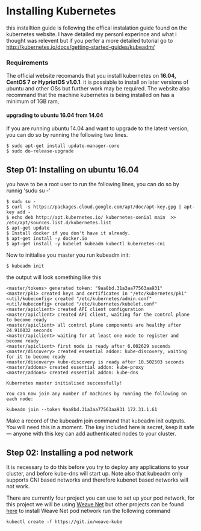 

# Installing Kubernetes

this installtion guide is following the offical instalation guide found on the kubernetes website. I have detailed my personl experince and what i thought was relevent but if you perfer a more detailed tutorial go to http://kubernetes.io/docs/getting-started-guides/kubeadm/   
<h3> Requirements </h3>

The official website recomands that you install kubernetes on <b>16.04, CentOS 7 or HypriotOS v1.0.1</b>. it is possiable to install on later versions of ubuntu and other OSs but further work may be required. The website also recommand that the machine kubernetes is being installed on has a minimum of 1GB ram, 

<h4> upgrading to ubuntu 16.04 from 14.04</h4>
If you are running ubuntu 14.04 and want to upgrade to the latest version, you can do so by running the following two lines.

	$ sudo apt-get install update-manager-core
	$ sudo do-release-upgrade
<h2> Step 01: Installing on ubuntu 16.04</h2>
you have to be a root user to run the following lines, you can do so by runnig 'sudu su -'

	$ sudu su -
	$ curl -s https://packages.cloud.google.com/apt/doc/apt-key.gpg | apt-key add -
	$ echo deb http://apt.kubernetes.io/ kubernetes-xenial main  >> /etc/apt/sources.list.d/kubernetes.list
	$ apt-get update
	$ Install docker if you don't have it already.
	$ apt-get install -y docker.io
	$ apt-get install -y kubelet kubeadm kubectl kubernetes-cni


Now to initialise you master you run kubeadm init:
	
	$ kubeadm init
the output will look something like this

	<master/tokens> generated token: "9aa8bd.31a3aa77563aa931"
	<master/pki> created keys and certificates in "/etc/kubernetes/pki"
	<util/kubeconfig> created "/etc/kubernetes/admin.conf"
	<util/kubeconfig> created "/etc/kubernetes/kubelet.conf"
	<master/apiclient> created API client configuration
	<master/apiclient> created API client, waiting for the control plane to become ready
	<master/apiclient> all control plane components are healthy after 24.910032 seconds
	<master/apiclient> waiting for at least one node to register and become ready
	<master/apiclient> first node is ready after 6.002629 seconds
	<master/discovery> created essential addon: kube-discovery, waiting for it to become ready
	<master/discovery> kube-discovery is ready after 10.502503 seconds
	<master/addons> created essential addon: kube-proxy
	<master/addons> created essential addon: kube-dns

	Kubernetes master initialised successfully!

	You can now join any number of machines by running the following on each node:

	kubeadm join --token 9aa8bd.31a3aa77563aa931 172.31.1.61
	
Make a record of the kubeadm join command that kubeadm init outputs. You will need this in a moment. The key included here is secret, keep it safe — anyone with this key can add authenticated nodes to your cluster.

<h2> Step 02: Installing a pod network </h2>
It is necessary to do this before you try to deploy any applications to your cluster, and before kube-dns will start up. Note also that kubeadm only supports CNI based networks and therefore kubenet based networks will not work.

There are currently four project you can use to set up your pod network, for this project we will be using <a href="https://github.com/weaveworks/weave-kube">Weave Net</a> but other projects can be found <a href="http://kubernetes.io/docs/admin/addons/" target="_blank">here</a> 
to install Weave Net pod network run the following command

	kubectl create -f https://git.io/weave-kube
	
	



